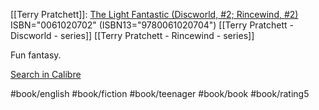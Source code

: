 [[Terry Pratchett]]: [The Light Fantastic (Discworld, #2; Rincewind, #2)](https://www.goodreads.com/book/show/34506)
ISBN="0061020702" (ISBN13="9780061020704")
[[Terry Pratchett - Discworld - series]] [[Terry Pratchett - Rincewind - series]]

Fun fantasy.

[Search in Calibre](calibre://search/_?q=The+Light+Fantastic+%28Discworld%2C+%232%3B+Rincewind%2C+%232%29)

#book/english #book/fiction #book/teenager #book/book #book/rating5
